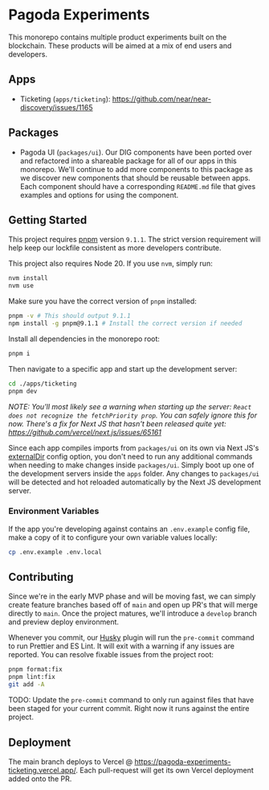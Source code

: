 # Pagoda Experiments

This monorepo contains multiple product experiments built on the blockchain. These products will be aimed at a mix of end users and developers.

## Apps

- Ticketing (`apps/ticketing`): https://github.com/near/near-discovery/issues/1165

## Packages

- Pagoda UI (`packages/ui`). Our DIG components have been ported over and refactored into a shareable package for all of our apps in this monorepo. We'll continue to add more components to this package as we discover new components that should be reusable between apps. Each component should have a corresponding `README.md` file that gives examples and options for using the component.

## Getting Started

This project requires [pnpm](https://pnpm.io/installation) version `9.1.1`. The strict version requirement will help keep our lockfile consistent as more developers contribute.

This project also requires Node 20. If you use `nvm`, simply run:

```bash
nvm install
nvm use
```

Make sure you have the correct version of `pnpm` installed:

```bash
pnpm -v # This should output 9.1.1
npm install -g pnpm@9.1.1 # Install the correct version if needed
```

Install all dependencies in the monorepo root:

```bash
pnpm i
```

Then navigate to a specific app and start up the development server:

```bash
cd ./apps/ticketing
pnpm dev
```

_NOTE: You'll most likely see a warning when starting up the server: `React does not recognize the fetchPriority prop`. You can safely ignore this for now. There's a fix for Next JS that hasn't been released quite yet: https://github.com/vercel/next.js/issues/65161_

Since each app compiles imports from `packages/ui` on its own via Next JS's [externalDir](https://stackoverflow.com/a/72842944) config option, you don't need to run any additional commands when needing to make changes inside `packages/ui`. Simply boot up one of the development servers inside the `apps` folder. Any changes to `packages/ui` will be detected and hot reloaded automatically by the Next JS development server.

### Environment Variables

If the app you're developing against contains an `.env.example` config file, make a copy of it to configure your own variable values locally:

```bash
cp .env.example .env.local
```

## Contributing

Since we're in the early MVP phase and will be moving fast, we can simply create feature branches based off of `main` and open up PR's that will merge directly to `main`. Once the project matures, we'll introduce a `develop` branch and preview deploy environment.

Whenever you commit, our [Husky](https://typicode.github.io/husky/) plugin will run the `pre-commit` command to run Prettier and ES Lint. It will exit with a warning if any issues are reported. You can resolve fixable issues from the project root:

```bash
pnpm format:fix
pnpm lint:fix
git add -A
```

TODO: Update the `pre-commit` command to only run against files that have been staged for your current commit. Right now it runs against the entire project.

## Deployment

The main branch deploys to Vercel @ https://pagoda-experiments-ticketing.vercel.app/. Each pull-request will get its own Vercel deployment added onto the PR.
